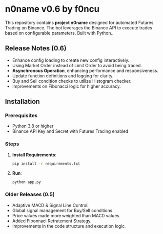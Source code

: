 
# n0name v0.6 by f0ncu

This repository contains **project n0name** designed for automated Futures Trading on Binance. The bot leverages the Binance API to execute trades based on configurable parameters. Built with Python..

## Release Notes (0.6)
- Enhance config loading to create new config interactively.
- Using Market Order instead of Limit Order to avoid being traced.
- **Asynchronous Operation**, enhancing performance and responsiveness.
- Update function definitions and logging for clarity.
- Buy and Sell condition checks to utilize Histogram checker.
- Improvements on Fibonacci logic for higher accuracy.

## Installation
### Prerequisites
- Python 3.8 or higher
- Binance API Key and Secret with Futures Trading enabled

### Steps
1. **Install Requirements**: 
   ```bash
   pip install -r requirements.txt
   ```
2. **Run**:
   ```bash
   python app.py
   ```

### Older Releases (0.5)
- Adaptive MACD & Signal Line Control.
- Global signal management for Buy/Sell conditions.
- Price values made more weighted than MACD values.
- Added Fibonnaci Retratement Strategy.
- Improvements in the code structure and execution logic.